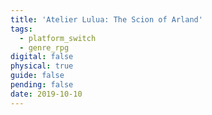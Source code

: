 ```yaml
---
title: 'Atelier Lulua: The Scion of Arland'
tags:
  - platform_switch
  - genre_rpg
digital: false
physical: true
guide: false
pending: false
date: 2019-10-10
---
```

